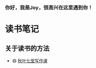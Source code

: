 ### 你好，我是Joy，很高兴在这里遇到你！

# 读书笔记
## 关于读书的方法
- :smile:  [秋叶七堂写作课](https://wakelife.feishu.cn/docx/doxcnNu6hyHdC9slSXHXoLnlxYg)
